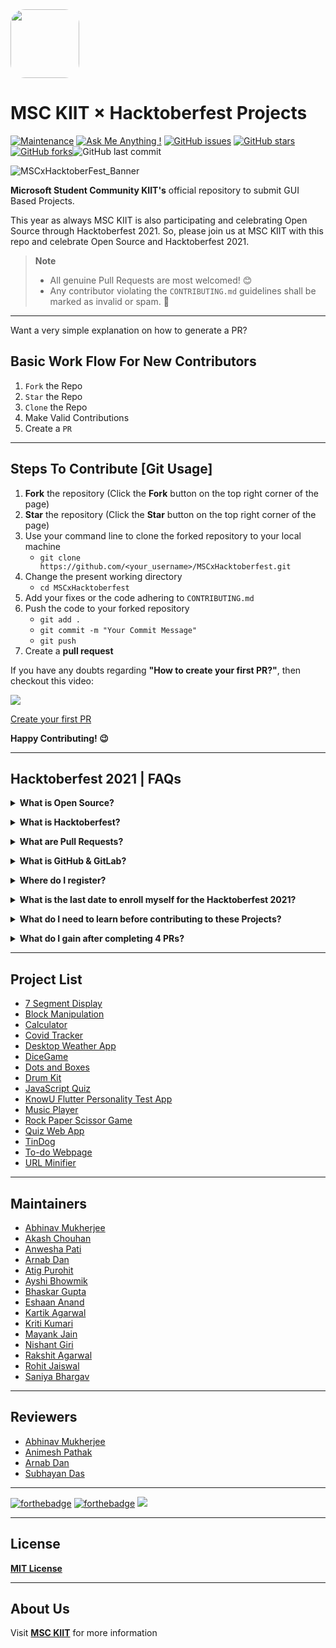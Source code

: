 <img src="./utils/MSAC.jpg" width="110px" style="border-radius : 21%">

# MSC KIIT × Hacktoberfest Projects

[![Maintenance](https://img.shields.io/badge/Maintained%3F-yes-green.svg)](https://github.com/MSCKIIT/MSCxHacktoberfest "Repo Maintained")
[![Ask Me Anything !](https://img.shields.io/badge/Ask%20Us-Anything-1abc9c.svg)](https://github.com/MSCKIIT/MSCxHacktoberfest "github.com/akashchouhan16")
[![GitHub issues](https://img.shields.io/github/issues/MSCKIIT/MSCxHacktoberfest.svg)](https://github.com/MSCKIIT/MSCxHacktoberfest/issues)
[![GitHub stars](https://img.shields.io/github/stars/MSCKIIT/MSCxHacktoberfest.svg?style=social)](https://github.com/MSCKIIT/MSCxHacktoberfest/stargazers)[![GitHub forks](https://img.shields.io/github/forks/MSCKIIT/MSCxHacktoberfest.svg?style=social)](https://github.com/MSCKIIT/MSCxHacktoberfest/network)![GitHub last commit](https://img.shields.io/github/last-commit/MSCKIIT/MSCxHacktoberfest.svg)

![MSCxHacktoberFest_Banner](https://user-images.githubusercontent.com/67187442/135521203-cc0a1a39-8791-4e1e-9e60-da74672c9ccd.jpeg)

**Microsoft Student Community KIIT's** official repository to submit GUI Based Projects.

This year as always MSC KIIT is also participating and celebrating Open Source through Hacktoberfest 2021.
So, please join us at MSC KIIT with this repo and celebrate Open Source and Hacktoberfest 2021.

> **Note**  
> * All genuine Pull Requests are most welcomed! 😊
> * Any contributor violating the `CONTRIBUTING.md` guidelines shall be marked as invalid or spam. 🚫

---

Want a very simple explanation on how to generate a PR?

## Basic Work Flow For New Contributors

1. `Fork` the Repo
2. `Star` the Repo
3. `Clone` the Repo
4. Make Valid Contributions
5. Create a `PR` 

---

## Steps To Contribute [Git Usage]

1. **Fork** the repository (Click the **Fork** button on the top right corner of the page)
2. **Star** the repository (Click the **Star** button on the top right corner of the page)
3. Use your command line to clone the forked repository to your local machine
   - `git clone https://github.com/<your_username>/MSCxHacktoberfest.git`
4. Change the present working directory   
   - `cd MSCxHacktoberfest`
5. Add your fixes or the code adhering to `CONTRIBUTING.md`
6. Push the code to your forked repository
   - `git add .`
   - `git commit -m "Your Commit Message"`
   - `git push`
7. Create a **pull request**

If you have any doubts regarding **"How to create your first PR?"**, then checkout this video:
<br><p><a href="https://hacktoberfest.digitalocean.com/resources?wvideo=tf3u5ruz5y"><img src="https://embedwistia-a.akamaihd.net/deliveries/4bdee00ef68274f35bc6ad84ac1e49c6.jpg?image_play_button_size=2x&amp;image_crop_resized=960x540&amp;image_play_button=1&amp;image_play_button_color=1e71e7e0" ></a></p><p><a href="https://hacktoberfest.digitalocean.com/resources?wvideo=tf3u5ruz5y">Create your first PR</a></p>

**Happy Contributing! 😉**

---

## Hacktoberfest 2021 | FAQs
   

**<details><summary>What is Open Source?</summary>**
<br>Open source refers to source code that is publicly accessible and allows anyone to inspect, modify or learn from it. Open source projects encourage collaboration and the freedom to use the software for any purpose you wish.</details>

**<details><summary>What is Hacktoberfest?</summary>**
<br>Hacktoberfest is a month-long global celebration of open source software run by DigitalOcean in partnership with Intel, AppWrite, and DeepSource, with a strong focus on encouraging contributions to open source projects.</details>
   
**<details><summary>What are Pull Requests?</summary>**
<br>Pull requests are proposed code changes you can submit to a branch in a repository on GitHub/GitLab. Once submitted, a project maintainer will review and discuss the changes before they become final.</details>

**<details><summary>What is GitHub & GitLab?</summary>**
<br>GitHub, Inc. is a provider of Internet hosting for software development and version control using Git. It offers the distributed version control and source code management functionality of Git, plus its own features.
<br>GitLab is a web-based DevOps lifecycle tool that provides a Git repository manager providing wiki, issue-tracking and continuous integration and deployment pipeline features, using an open source license, developed by GitLab Inc.</details>
   
**<details><summary>Where do I register?</summary>**
<br>The registrations are open, so register yourself on the official website of **[Hacktoberfest 2021](https://hacktoberfest.digitalocean.com)** with your GitHub Account.</details>
   
**<details><summary>What is the last date to enroll myself for the Hacktoberfest 2021?</summary>**
<br>You can sign up anytime between October 1 to October 31, 2021. Pull Requests created between October 1 and October 31 will count, regardless of when you register for Hacktoberfest.</details>
   
**<details><summary>What do I need to learn before contributing to these Projects?</summary>**
<br>You need to know nothing in order to understand this. But basic knowledge of development and basic coding in any language will help you move forward in this field. And **MSC KIIT** will be organizing sessions to help everyone throughout this process.</details>
   
**<details><summary>What do I gain after completing 4 PRs?</summary>** 
<br>You may receive a limited edition **Hacktoberfest T-shirt** in addition to the information (and fun) you'll gain.</details>

---
   
## Project List

- [7 Segment Display](https://github.com/MSCKIIT/MSCxHacktoberfest/tree/master/7%20Segment%20Display "View Project")
- [Block Manipulation](https://github.com/MSCKIIT/MSCxHacktoberfest/tree/master/Block-Manupulation "View Project")
- [Calculator](https://github.com/MSCKIIT/MSCxHacktoberfest/tree/master/Calculator "View Project")
- [Covid Tracker](https://github.com/MSCKIIT/MSCxHacktoberfest/tree/master/Covid%20Tracker "View Project")
- [Desktop Weather App](https://github.com/MSCKIIT/Small_Projects/tree/master/Desktop-Weather-App "View Project")
- [DiceGame](https://github.com/MSCKIIT/MSCxHacktoberfest/tree/master/DiceGame "View Project")
- [Dots and Boxes](https://github.com/MSCKIIT/MSCxHacktoberfest/tree/master/Dots%20and%20Boxes "View Project")
- [Drum Kit](https://github.com/MSCKIIT/MSCxHacktoberfest/tree/master/Drum%20Kit "View Project")
- [JavaScript Quiz](https://github.com/MSCKIIT/MSCxHacktoberfest/tree/master/javascript-quiz-main "View Project")
- [KnowU Flutter Personality Test App](https://github.com/bhask4r/KnowU-Personality-App "View Project")
- [Music Player](https://github.com/MSCKIIT/MSCxHacktoberfest/tree/master/Music_Player "View Project")
- [Rock Paper Scissor Game](https://github.com/MSCKIIT/MSCxHacktoberfest/tree/master/Rock%20Paper%20Scissors%20Game "View Project")
- [Quiz Web App](https://github.com/MSCKIIT/MSCxHacktoberfest/tree/master/Quiz%20web%20app "View Project")
- [TinDog](https://github.com/MSCKIIT/MSCxHacktoberfest/tree/master/TinDog "View Project")
- [To-do Webpage](https://github.com/MSCKIIT/MSCxHacktoberfest/tree/master/To-do%20webpage "View Project")
- [URL Minifier](https://github.com/MSCKIIT/MSCxHacktoberfest/tree/master/URL%20Minifier "View Project")

---

## Maintainers
  
- [Abhinav Mukherjee](https://github.com/abhinav-193 "View Profile")
- [Akash Chouhan](https://github.com/akashchouhan16 "View Profile")
- [Anwesha Pati](https://github.com/innatepanda "View Profile")
- [Arnab Dan](https://github.com/arnab8335 "View Profile")
- [Atig Purohit](https://github.com/AtigPurohit "View Profile")
- [Ayshi Bhowmik](https://github.com/ayshi028 "View Profile")
- [Bhaskar Gupta](https://github.com/bhask4r "View Profile")
- [Eshaan Anand](https://github.com/eshaananand "View Profile")
- [Kartik Agarwal](https://github.com/CodingBlood "View Profile")
- [Kriti Kumari](https://github.com/Kriti-K28 "View Profile") 
- [Mayank Jain](https://github.com/mayankjain25 "View Profile")
- [Nishant Giri](https://github.com/nishant-giri "View Profile")
- [Rakshit Agarwal](https://github.com/rakshitweb "View Profile")
- [Rohit Jaiswal](https://github.com/king-rohit777 "View Profile")
- [Saniya Bhargav](https://github.com/SaniyaBhargav "View Profile")

---
   
## Reviewers

- [Abhinav Mukherjee](https://github.com/abhinav-193 "View Profile")
- [Animesh Pathak](https://github.com/Sonichigo "View Profile")
- [Arnab Dan](https://github.com/arnab8335 "View Profile")
- [Subhayan Das](https://github.com/SubhayanDas08 "View Profile")
   
---
   
[![forthebadge](https://forthebadge.com/images/badges/open-source.svg)](https://forthebadge.com)
[![forthebadge](https://forthebadge.com/images/badges/cc-0.svg)](https://forthebadge.com)
<img src = "./utils/hacktober-fest-2021.svg"/>

---
   
## License

**[MIT License](https://github.com/MSCKIIT/MSCxHacktoberfest/blob/master/LICENSE "MSC Project License")**

---
   
## About Us
   
Visit **[MSC KIIT](https://www.instagram.com/msckiit/ "Instagram")** for more information
